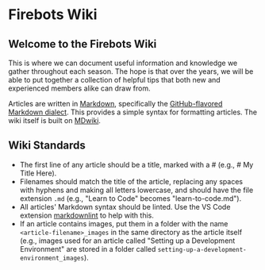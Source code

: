 # Firebots Wiki

## Welcome to the Firebots Wiki

This is where we can document useful information and knowledge we gather throughout each season. The hope is that over the years, we will be able to put together a collection of helpful tips that both new and experienced members alike can draw from.

Articles are written in [Markdown](https://daringfireball.net/projects/markdown/), specifically the [GitHub-flavored Markdown dialect](https://help.github.com/en/github/writing-on-github). This provides a simple syntax for formatting articles. The wiki itself is built on [MDwiki](https://dynalon.github.io/mdwiki/#!index.md).

## Wiki Standards

* The first line of any article should be a title, marked with a # (e.g., # My Title Here).
* Filenames should match the title of the article, replacing any spaces with hyphens and making all letters lowercase, and should have the file extension `.md` (e.g., "Learn to Code" becomes "learn-to-code.md").
* All articles' Markdown syntax should be linted. Use the VS Code extension [markdownlint](https://marketplace.visualstudio.com/items?itemName=DavidAnson.vscode-markdownlint) to help with this.
* If an article contains images, put them in a folder with the name `<article-filename>_images` in the same directory as the article itself (e.g., images used for an article called "Setting up a Development Environment" are stored in a folder called `setting-up-a-development-environment_images`).
